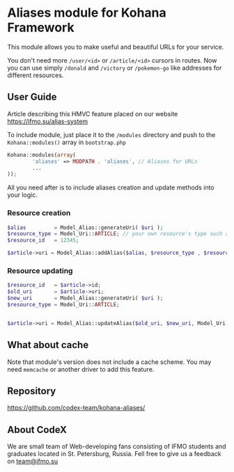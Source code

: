 # Aliases module for Kohana Framework

This module allows you to make useful and beautiful URLs for your service.

You don't need more `/user/<id>` or `/article/<id>` cursors in routes. Now you can use simply `/donald` and `/victory` or `/pokemon-go` like addresses for different resources.

## User Guide
Article describing this HMVC feature placed on our website <a href="https://ifmo.su/alias-system">https://ifmo.su/alias-system</a>

To include module, just place it to the `/modules` directory and push to the `Kohana::modules()` array in `bootstrap.php`
```php
Kohana::modules(array(
        'aliases' => MODPATH . 'aliases', // Aliases for URLs
        ...
));
```

All you need after is to include aliases creation and update methods into your logic.

### Resource creation

```php
$alias         = Model_Alias::generateUri( $uri );
$resource_type = Model_Uri::ARTICLE; // your own resource's type such as user, article, category and other
$resource_id   = 12345;

$article->uri = Model_Alias::addAlias($alias, $resource_type , $resource_id);
```

### Resource updating

```php
$resource_id   = $article->id;
$old_uri       = $article->uri;
$new_uri       = Model_Alias::generateUri( $uri );
$resource_type = Model_Uri::ARTICLE;


$article->uri = Model_Alias::updateAlias($old_uri, $new_uri, Model_Uri::ARTICLE, $resource_id);
```

## What about cache

Note that module's version does not include a cache scheme. You may need `memcache` or another driver to add this feature.

## Repository
<a href="https://github.com/codex-team/kohana-aliases/">https://github.com/codex-team/kohana-aliases/</a>


## About CodeX
We are small team of Web-developing fans consisting of IFMO students and graduates located in St. Petersburg, Russia.
Fell free to give us a feedback on <a href="mailto::team@ifmo.su">team@ifmo.su</a>
